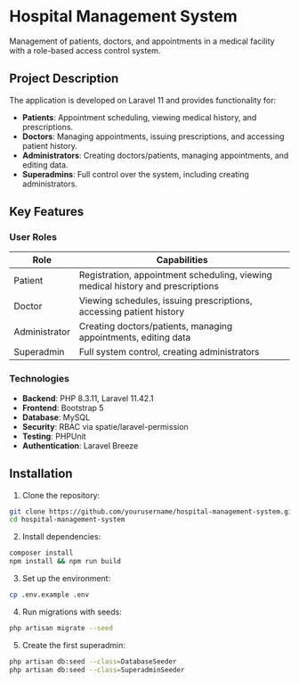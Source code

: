 # Hospital Management System

Management of patients, doctors, and appointments in a medical facility with a role-based access control system.

## Project Description

The application is developed on Laravel 11 and provides functionality for:
- **Patients**: Appointment scheduling, viewing medical history, and prescriptions.
- **Doctors**: Managing appointments, issuing prescriptions, and accessing patient history.
- **Administrators**: Creating doctors/patients, managing appointments, and editing data.
- **Superadmins**: Full control over the system, including creating administrators.

## Key Features

### User Roles
| Role          | Capabilities                                                                 |
|---------------|-----------------------------------------------------------------------------|
| Patient       | Registration, appointment scheduling, viewing medical history and prescriptions |
| Doctor        | Viewing schedules, issuing prescriptions, accessing patient history         |
| Administrator | Creating doctors/patients, managing appointments, editing data              |
| Superadmin    | Full system control, creating administrators                                |

### Technologies
- **Backend**: PHP 8.3.11, Laravel 11.42.1  
- **Frontend**: Bootstrap 5  
- **Database**: MySQL  
- **Security**: RBAC via spatie/laravel-permission  
- **Testing**: PHPUnit  
- **Authentication**: Laravel Breeze  

## Installation
1. Clone the repository:  
```bash
git clone https://github.com/yourusername/hospital-management-system.git  
cd hospital-management-system  
```

2. Install dependencies: 
```bash
composer install  
npm install && npm run build  
```

3. Set up the environment: 
```bash
cp .env.example .env  
```

4. Run migrations with seeds:  
```bash
php artisan migrate --seed  
```

5. Create the first superadmin:  
```bash
php artisan db:seed --class=DatabaseSeeder
php artisan db:seed --class=SuperadminSeeder  
```

